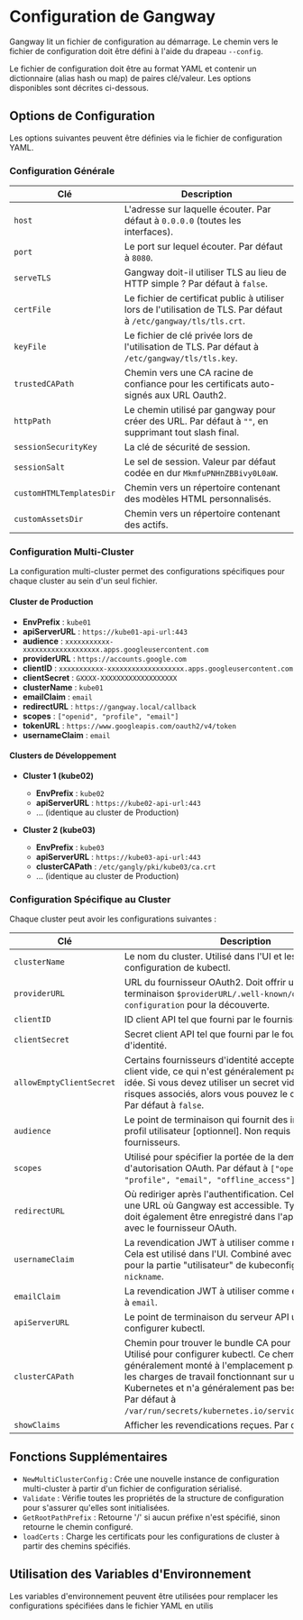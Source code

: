 # Configuration de Gangway

Gangway lit un fichier de configuration au démarrage. Le chemin vers le fichier de configuration doit être défini à l'aide du drapeau `--config`.

Le fichier de configuration doit être au format YAML et contenir un dictionnaire (alias hash ou map) de paires clé/valeur. Les options disponibles sont décrites ci-dessous.

## Options de Configuration

Les options suivantes peuvent être définies via le fichier de configuration YAML.

### Configuration Générale

| Clé                      | Description                                                                                                    |
|--------------------------|----------------------------------------------------------------------------------------------------------------|
| `host`                   | L'adresse sur laquelle écouter. Par défaut à `0.0.0.0` (toutes les interfaces).                                |
| `port`                   | Le port sur lequel écouter. Par défaut à `8080`.                                                               |
| `serveTLS`               | Gangway doit-il utiliser TLS au lieu de HTTP simple ? Par défaut à `false`.                                    |
| `certFile`               | Le fichier de certificat public à utiliser lors de l'utilisation de TLS. Par défaut à `/etc/gangway/tls/tls.crt`.|
| `keyFile`                | Le fichier de clé privée lors de l'utilisation de TLS. Par défaut à `/etc/gangway/tls/tls.key`.                |
| `trustedCAPath`          | Chemin vers une CA racine de confiance pour les certificats auto-signés aux URL Oauth2.                        |
| `httpPath`               | Le chemin utilisé par gangway pour créer des URL. Par défaut à `""`, en supprimant tout slash final.           |
| `sessionSecurityKey`     | La clé de sécurité de session.                                                                                  |
| `sessionSalt`            | Le sel de session. Valeur par défaut codée en dur `MkmfuPNHnZBBivy0L0aW`.                                      |
| `customHTMLTemplatesDir` | Chemin vers un répertoire contenant des modèles HTML personnalisés.                                            |
| `customAssetsDir`        | Chemin vers un répertoire contenant des actifs.                                                                |

### Configuration Multi-Cluster

La configuration multi-cluster permet des configurations spécifiques pour chaque cluster au sein d'un seul fichier.

#### Cluster de Production

- **EnvPrefix** : `kube01`
- **apiServerURL** : `https://kube01-api-url:443`
- **audience** : `xxxxxxxxxxx-xxxxxxxxxxxxxxxxxxx.apps.googleusercontent.com`
- **providerURL** : `https://accounts.google.com`
- **clientID** : `xxxxxxxxxxx-xxxxxxxxxxxxxxxxxxx.apps.googleusercontent.com`
- **clientSecret** : `GXXXX-XXXXXXXXXXXXXXXXXXX`
- **clusterName** : `kube01`
- **emailClaim** : `email`
- **redirectURL** : `https://gangway.local/callback`
- **scopes** : `["openid", "profile", "email"]`
- **tokenURL** : `https://www.googleapis.com/oauth2/v4/token`
- **usernameClaim** : `email`

#### Clusters de Développement

- **Cluster 1 (kube02)**
  - **EnvPrefix** : `kube02`
  - **apiServerURL** : `https://kube02-api-url:443`
  - ... (identique au cluster de Production)

- **Cluster 2 (kube03)**
  - **EnvPrefix** : `kube03`
  - **apiServerURL** : `https://kube03-api-url:443`
  - **clusterCAPath** : `/etc/gangly/pki/kube03/ca.crt`
  - ... (identique au cluster de Production)

### Configuration Spécifique au Cluster

Chaque cluster peut avoir les configurations suivantes :

| Clé                          | Description                                                                                                    |
|------------------------------|----------------------------------------------------------------------------------------------------------------|
| `clusterName`                | Le nom du cluster. Utilisé dans l'UI et les instructions de configuration de kubectl.                          |
| `providerURL`                | URL du fournisseur OAuth2. Doit offrir un point de terminaison `$providerURL/.well-known/openid-configuration` pour la découverte.|
| `clientID`                   | ID client API tel que fourni par le fournisseur d'identité.                                                    |
| `clientSecret`               | Secret client API tel que fourni par le fournisseur d'identité.                                                |
| `allowEmptyClientSecret`     | Certains fournisseurs d'identité acceptent un secret client vide, ce qui n'est généralement pas une bonne idée. Si vous devez utiliser un secret vide et accepter les risques associés, alors vous pouvez le définir sur `true`. Par défaut à `false`.|
| `audience`                   | Le point de terminaison qui fournit des informations de profil utilisateur [optionnel]. Non requis par tous les fournisseurs.|
| `scopes`                     | Utilisé pour spécifier la portée de la demande d'autorisation OAuth. Par défaut à `["openid", "profile", "email", "offline_access"]`.|
| `redirectURL`                | Où rediriger après l'authentification. Cela devrait être une URL où Gangway est accessible. Typiquement, cela doit également être enregistré dans l'application OAuth avec le fournisseur OAuth.|
| `usernameClaim`              | La revendication JWT à utiliser comme nom d'utilisateur. Cela est utilisé dans l'UI. Combiné avec le clusterName pour la partie "utilisateur" de kubeconfig. Par défaut à `nickname`.|
| `emailClaim`                 | La revendication JWT à utiliser comme email. Par défaut à `email`.                                            |
| `apiServerURL`               | Le point de terminaison du serveur API utilisé pour configurer kubectl.                                        |
| `clusterCAPath`              | Chemin pour trouver le bundle CA pour le serveur API. Utilisé pour configurer kubectl. Ce chemin est généralement monté à l'emplacement par défaut pour les charges de travail fonctionnant sur un cluster Kubernetes et n'a généralement pas besoin d'être défini. Par défaut à `/var/run/secrets/kubernetes.io/serviceaccount/ca.crt`.|
| `showClaims`                 | Afficher les revendications reçues. Par défaut à `true`.                                                       |


## Fonctions Supplémentaires

- `NewMultiClusterConfig` : Crée une nouvelle instance de configuration multi-cluster à partir d'un fichier de configuration sérialisé.
- `Validate` : Vérifie toutes les propriétés de la structure de configuration pour s'assurer qu'elles sont initialisées.
- `GetRootPathPrefix` : Retourne '/' si aucun préfixe n'est spécifié, sinon retourne le chemin configuré.
- `loadCerts` : Charge les certificats pour les configurations de cluster à partir des chemins spécifiés.

## Utilisation des Variables d'Environnement

Les variables d'environnement peuvent être utilisées pour remplacer les configurations spécifiées dans le fichier YAML en utilis

